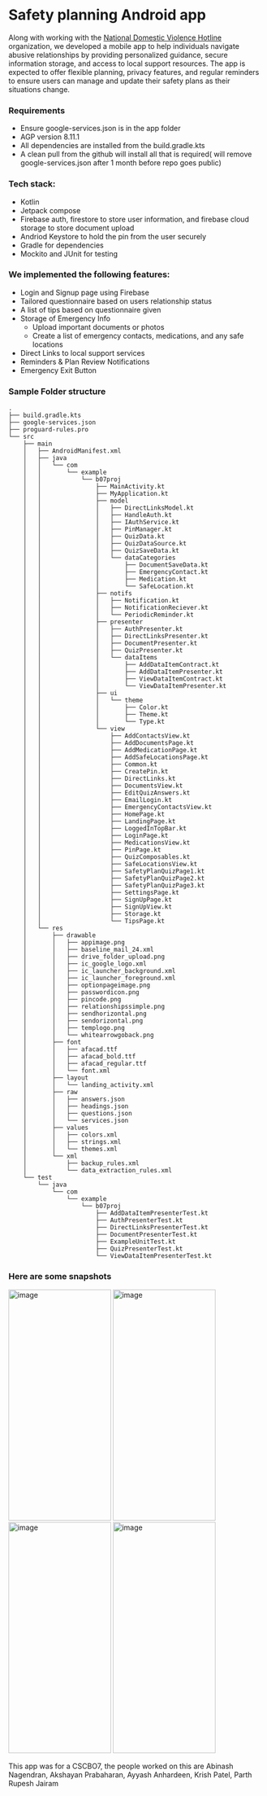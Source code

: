 # Safety planning Android app

Along with working with the [National Domestic Violence Hotline](https://www.thehotline.org/) organization, we developed a mobile app to help individuals navigate abusive relationships by 
providing personalized guidance, secure information storage, and access to local support resources. 
The app is expected to offer flexible planning, privacy features, 
and regular reminders to ensure users can manage and update their safety plans as their situations change.


### Requirements
- Ensure google-services.json is in the app folder
- AGP version 8.11.1
- All dependencies are installed from the build.gradle.kts
- A clean pull from the github will install all that is required( will remove google-services.json after 1 month before repo goes public)


### Tech stack:
- Kotlin
- Jetpack compose
- Firebase auth, firestore to store user information, and firebase cloud storage to store document upload
- Andriod Keystore to hold the pin from the user securely
- Gradle for dependencies
- Mockito and JUnit for testing
  
### We implemented the following features:
- Login and Signup page using Firebase
- Tailored questionnaire based on users relationship status
- A list of tips based on questionnaire given
- Storage of Emergency Info
  - Upload important documents or photos
  - Create a list of emergency contacts, medications, and any safe locations
- Direct Links to local support services
- Reminders & Plan Review Notifications
- Emergency Exit Button

### Sample Folder structure
```
.
├── build.gradle.kts
├── google-services.json
├── proguard-rules.pro
└── src
    ├── main
    │   ├── AndroidManifest.xml
    │   ├── java
    │   │   └── com
    │   │       └── example
    │   │           └── b07proj
    │   │               ├── MainActivity.kt
    │   │               ├── MyApplication.kt
    │   │               ├── model
    │   │               │   ├── DirectLinksModel.kt
    │   │               │   ├── HandleAuth.kt
    │   │               │   ├── IAuthService.kt
    │   │               │   ├── PinManager.kt
    │   │               │   ├── QuizData.kt
    │   │               │   ├── QuizDataSource.kt
    │   │               │   ├── QuizSaveData.kt
    │   │               │   └── dataCategories
    │   │               │       ├── DocumentSaveData.kt
    │   │               │       ├── EmergencyContact.kt
    │   │               │       ├── Medication.kt
    │   │               │       └── SafeLocation.kt
    │   │               ├── notifs
    │   │               │   ├── Notification.kt
    │   │               │   ├── NotificationReciever.kt
    │   │               │   └── PeriodicReminder.kt
    │   │               ├── presenter
    │   │               │   ├── AuthPresenter.kt
    │   │               │   ├── DirectLinksPresenter.kt
    │   │               │   ├── DocumentPresenter.kt
    │   │               │   ├── QuizPresenter.kt
    │   │               │   └── dataItems
    │   │               │       ├── AddDataItemContract.kt
    │   │               │       ├── AddDataItemPresenter.kt
    │   │               │       ├── ViewDataItemContract.kt
    │   │               │       └── ViewDataItemPresenter.kt
    │   │               ├── ui
    │   │               │   └── theme
    │   │               │       ├── Color.kt
    │   │               │       ├── Theme.kt
    │   │               │       └── Type.kt
    │   │               └── view
    │   │                   ├── AddContactsView.kt
    │   │                   ├── AddDocumentsPage.kt
    │   │                   ├── AddMedicationPage.kt
    │   │                   ├── AddSafeLocationsPage.kt
    │   │                   ├── Common.kt
    │   │                   ├── CreatePin.kt
    │   │                   ├── DirectLinks.kt
    │   │                   ├── DocumentsView.kt
    │   │                   ├── EditQuizAnswers.kt
    │   │                   ├── EmailLogin.kt
    │   │                   ├── EmergencyContactsView.kt
    │   │                   ├── HomePage.kt
    │   │                   ├── LandingPage.kt
    │   │                   ├── LoggedInTopBar.kt
    │   │                   ├── LoginPage.kt
    │   │                   ├── MedicationsView.kt
    │   │                   ├── PinPage.kt
    │   │                   ├── QuizComposables.kt
    │   │                   ├── SafeLocationsView.kt
    │   │                   ├── SafetyPlanQuizPage1.kt
    │   │                   ├── SafetyPlanQuizPage2.kt
    │   │                   ├── SafetyPlanQuizPage3.kt
    │   │                   ├── SettingsPage.kt
    │   │                   ├── SignUpPage.kt
    │   │                   ├── SignUpView.kt
    │   │                   ├── Storage.kt
    │   │                   └── TipsPage.kt
    │   └── res
    │       ├── drawable
    │       │   ├── appimage.png
    │       │   ├── baseline_mail_24.xml
    │       │   ├── drive_folder_upload.png
    │       │   ├── ic_google_logo.xml
    │       │   ├── ic_launcher_background.xml
    │       │   ├── ic_launcher_foreground.xml
    │       │   ├── optionpageimage.png
    │       │   ├── passwordicon.png
    │       │   ├── pincode.png
    │       │   ├── relationshipssimple.png
    │       │   ├── sendhorizontal.png
    │       │   ├── sendorizontal.png
    │       │   ├── templogo.png
    │       │   └── whitearrowgoback.png
    │       ├── font
    │       │   ├── afacad.ttf
    │       │   ├── afacad_bold.ttf
    │       │   ├── afacad_regular.ttf
    │       │   └── font.xml
    │       ├── layout
    │       │   └── landing_activity.xml
    │       ├── raw
    │       │   ├── answers.json
    │       │   ├── headings.json
    │       │   ├── questions.json
    │       │   └── services.json
    │       ├── values
    │       │   ├── colors.xml
    │       │   ├── strings.xml
    │       │   └── themes.xml
    │       └── xml
    │           ├── backup_rules.xml
    │           └── data_extraction_rules.xml
    └── test
        └── java
            └── com
                └── example
                    └── b07proj
                        ├── AddDataItemPresenterTest.kt
                        ├── AuthPresenterTest.kt
                        ├── DirectLinksPresenterTest.kt
                        ├── DocumentPresenterTest.kt
                        ├── ExampleUnitTest.kt
                        ├── QuizPresenterTest.kt
                        └── ViewDataItemPresenterTest.kt
```
### Here are some snapshots

<img width="202" height="454" alt="image" src="https://github.com/user-attachments/assets/eafeb40e-dce2-4fe4-a01b-944758d3f4b5" />
<img width="202" height="454" alt="image" src="https://github.com/user-attachments/assets/c2912154-3084-4697-b628-46dffd3f3faf" />
<br/>
<img width="202" height="454" alt="image" src="https://github.com/user-attachments/assets/9998be17-5366-489c-836f-e267d2648228" />
<img width="202" height="454" alt="image" src="https://github.com/user-attachments/assets/cc66fb9e-d0aa-4580-b162-4471fb0de8a1" />



This app was for a CSCBO7, the people worked on this are Abinash Nagendran, Akshayan Prabaharan, Ayyash Anhardeen, Krish Patel, Parth Rupesh Jairam
